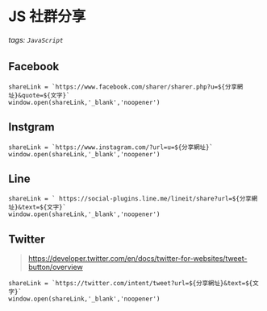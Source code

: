 # JS 社群分享 
###### tags: `JavaScript `

## Facebook
```javascript=
shareLink = `https://www.facebook.com/sharer/sharer.php?u=${分享網址}&quote=${文字}`
window.open(shareLink,'_blank','noopener')
```

## Instgram
```javascript=
shareLink = `https://www.instagram.com/?url=u=${分享網址}`
window.open(shareLink,'_blank','noopener')
```

## Line
```javascript=
shareLink = ` https://social-plugins.line.me/lineit/share?url=${分享網址}&text=${文字}`
window.open(shareLink,'_blank','noopener')
```

## Twitter 
> https://developer.twitter.com/en/docs/twitter-for-websites/tweet-button/overview
```javascript=
shareLink = `https://twitter.com/intent/tweet?url=${分享網址}&text=${文字}`
window.open(shareLink,'_blank','noopener')
```